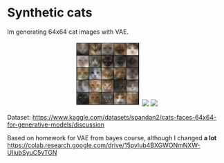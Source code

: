 # Synthetic cats
Im generating 64x64 cat images with VAE. 

<p align="center">
  <img src="best_image%3F%3F.png" width="30%">
  <img src="grey_output.gif" width="30%">
  <img src="pink_output.gif" width="30%">
</p>




Dataset: https://www.kaggle.com/datasets/spandan2/cats-faces-64x64-for-generative-models/discussion

Based on homework for VAE from bayes course, although I changed **a lot** https://colab.research.google.com/drive/15pvlub4BXGWONmNXW-UIiubSyuC5vTGN
